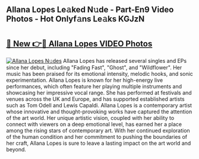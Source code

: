 ## Allana Lopes Le𝚊ked N𝚞de - Part-En9 Video Photos - Hot Onlyf𝚊ns Le𝚊ks KGJzN

# <h2><a href="http://ab51627.deff.icu/?id=Allana+Lopes">🔗 New 👉🔴 Allana Lopes VIDEO Photos</a></h2>

[![Allana Lopes N𝚞des](https://i.imgur.com/rIISA9y.gif)](http://ab51627.deff.icu/?id=Allana+Lopes)
Allana Lopes has released several singles and EPs since her debut, including "Fading Fast", "Ghost", and "Wildflower". Her music has been praised for its emotional intensity, melodic hooks, and sonic experimentation. Allana Lopes is known for her high-energy live performances, which often feature her playing multiple instruments and showcasing her impressive vocal range. She has performed at festivals and venues across the UK and Europe, and has supported established artists such as Tom Odell and Lewis Capaldi. Allana Lopes is a contemporary artist whose innovative and thought-provoking works have captured the attention of the art world. Her unique artistic vision, coupled with her ability to connect with viewers on a deep emotional level, has earned her a place among the rising stars of contemporary art. With her continued exploration of the human condition and her commitment to pushing the boundaries of her craft, Allana Lopes is sure to leave a lasting impact on the art world and beyond.
